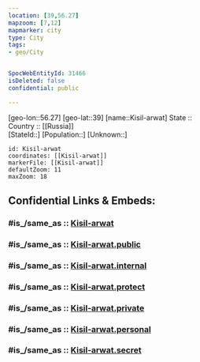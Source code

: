 ```yaml
---
location: [39,56.27] 
mapzoom: [7,12] 
mapmarker: city 
type: City
tags:
- geo/City


SpocWebEntityId: 31466
isDeleted: false
confidential: public

---
```

[geo-lon::56.27] 
[geo-lat::39] 
[name::Kisil-arwat] 
State ::  
Country :: [[Russia]]  
[StateId::] 
[Population::] 
[Unknown::] 


```leaflet
id: Kisil-arwat
coordinates: [[Kisil-arwat]] 
markerFile: [[Kisil-arwat]] 
defaultZoom: 11 
maxZoom: 18
```


## Confidential Links & Embeds: 

### #is_/same_as :: [Kisil-arwat](/_Standards/Earth/Continent/Asia/Asia~Central/Turkmenistan/provinces~Turkmenistan/Balkan/City/Kisil-arwat.md) 

### #is_/same_as :: [Kisil-arwat.public](/_public/Earth/Continent/Asia/Asia~Central/Turkmenistan/provinces~Turkmenistan/Balkan/City/Kisil-arwat.public.md) 

### #is_/same_as :: [Kisil-arwat.internal](/_internal/Earth/Continent/Asia/Asia~Central/Turkmenistan/provinces~Turkmenistan/Balkan/City/Kisil-arwat.internal.md) 

### #is_/same_as :: [Kisil-arwat.protect](/_protect/Earth/Continent/Asia/Asia~Central/Turkmenistan/provinces~Turkmenistan/Balkan/City/Kisil-arwat.protect.md) 

### #is_/same_as :: [Kisil-arwat.private](/_private/Earth/Continent/Asia/Asia~Central/Turkmenistan/provinces~Turkmenistan/Balkan/City/Kisil-arwat.private.md) 

### #is_/same_as :: [Kisil-arwat.personal](/_personal/Earth/Continent/Asia/Asia~Central/Turkmenistan/provinces~Turkmenistan/Balkan/City/Kisil-arwat.personal.md) 

### #is_/same_as :: [Kisil-arwat.secret](/_secret/Earth/Continent/Asia/Asia~Central/Turkmenistan/provinces~Turkmenistan/Balkan/City/Kisil-arwat.secret.md)

